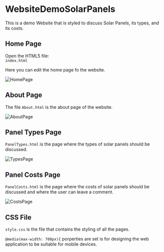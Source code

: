 # WebsiteDemoSolarPanels

This is a demo Website that is styled to discuss Solar Panels, its types, and its costs.

## Home Page

Open the HTML5 file: <br>
`index.html` <br>

Here you can edit the home page fo the website. <br>

![HomePage](https://user-images.githubusercontent.com/108863344/194589621-96f4734b-e256-4f15-ad4b-e3d30fce7fcd.png) <br>


## About Page
The file `About.html` is the about page of the website. <br>

![AboutPage](https://user-images.githubusercontent.com/108863344/194591036-2830dacb-107e-492c-9096-cd294cd155a7.png) <br>



## Panel Types Page

`PanelTypes.html` is the page where the types of solar panels should be discussed. <br>

![TypesPage](https://user-images.githubusercontent.com/108863344/194591324-9eda4ab3-1ff2-491d-801d-fe3ff7c58d2e.png) <br>



## Panel Costs Page

`PanelCosts.html` is the page where the costs of solar panels should be discussed and where the user can leave a comment. <br>

![CostsPage](https://user-images.githubusercontent.com/108863344/194591392-74b61456-b3cc-480f-bba0-63081ef5350b.png) <br>

## CSS File

`style.css` is the file that contains the styling of all the pages. <br>

`@media(max-width: 700px){` porperties are set is for designing the web application to be suitable for mobile devices.


